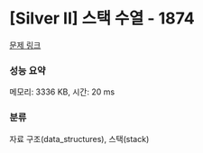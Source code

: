 # [Silver II] 스택 수열 - 1874 

[문제 링크](https://www.acmicpc.net/problem/1874) 

### 성능 요약

메모리: 3336 KB, 시간: 20 ms

### 분류

자료 구조(data_structures), 스택(stack)

